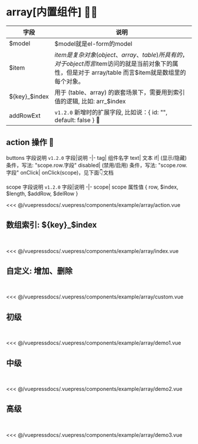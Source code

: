 
# array[内置组件] 🌟🌟

字段|说明
-|-
$model| $model就是el-form的model
$item| $item是复杂对象(object、array、table)所具有的， 对于object而言$item访问的就是当前对象下的属性，但是对于 array/table 而言$item就是数组里的每个对象。
${key}_$index| 用于 (table、array) 的嵌套场景下，需要用到索引值的逻辑, 比如: arr\_$index
addRowExt | `v1.2.0` 新增时的扩展字段, 比如说：{ id: "", default: false } 🌟


## action 操作 🌟
buttons 字段说明 `v1.2.0` 
字段|说明
-|-
tag| 组件名字
text| 文本
if| (显示/隐藏) 条件，写法: "scope.row.字段"
disabled| (禁用/启用) 条件，写法: "scope.row.字段"
onClick| onClick(scope)，见下面👇文档

scope 字段说明 `v1.2.0` 
字段|说明
-|-
scope| scope 属性值 { row, $index, $length, $addRow, $delRow }

<demo-block>
<example-array-action slot="source"/>
<<< @/vuepressdocs/.vuepress/components/example/array/action.vue
</demo-block>


## 数组索引: ${key}_$index
  

<demo-block>
<example-array-index slot="source"/>
<<< @/vuepressdocs/.vuepress/components/example/array/index.vue
</demo-block>


## 自定义: 增加、删除
  

<demo-block>
<example-array-custom slot="source"/>
<<< @/vuepressdocs/.vuepress/components/example/array/custom.vue
</demo-block>

## 初级
  

<demo-block>
<example-array-demo1 slot="source"/>
<<< @/vuepressdocs/.vuepress/components/example/array/demo1.vue
</demo-block>


## 中级
  

<demo-block>
<example-array-demo2 slot="source"/>
<<< @/vuepressdocs/.vuepress/components/example/array/demo2.vue
</demo-block>


## 高级
  

<demo-block>
<example-array-demo3 slot="source"/>
<<< @/vuepressdocs/.vuepress/components/example/array/demo3.vue
</demo-block>

 
